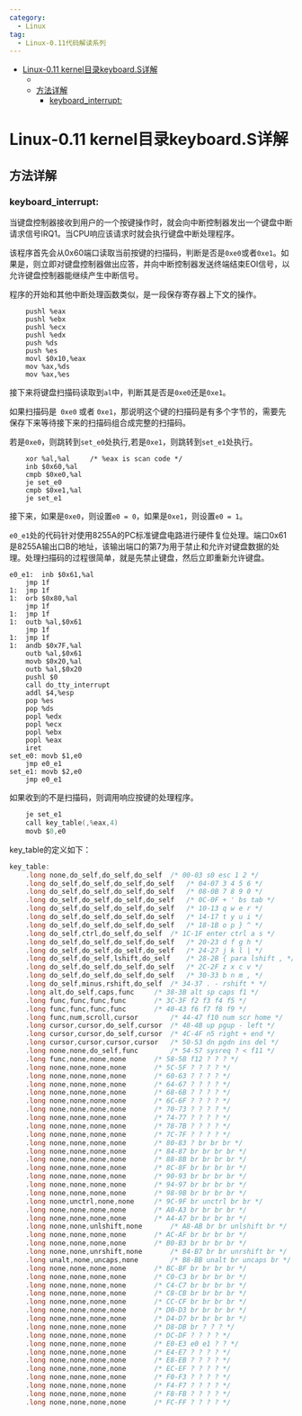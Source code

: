 ```yaml
---
category:
  - Linux
tag:
  - Linux-0.11代码解读系列
---
```


- [Linux-0.11 kernel目录keyboard.S详解](#linux-011-kernel目录keyboards详解)
  - [](#)
  - [方法详解](#方法详解)
    - [keyboard\_interrupt:](#keyboard_interrupt)

# Linux-0.11 kernel目录keyboard.S详解

## 

## 方法详解

### keyboard_interrupt:

当键盘控制器接收到用户的一个按键操作时，就会向中断控制器发出一个键盘中断请求信号IRQ1。当CPU响应该请求时就会执行键盘中断处理程序。

该程序首先会从0x60端口读取当前按键的扫描码，判断是否是```0xe0```或者```0xe1```。如果是，则立即对键盘控制器做出应答，并向中断控制器发送终端结束EOI信号，以允许键盘控制器能继续产生中断信号。

程序的开始和其他中断处理函数类似，是一段保存寄存器上下文的操作。

```x86asm
	pushl %eax
	pushl %ebx
	pushl %ecx
	pushl %edx
	push %ds
	push %es
	movl $0x10,%eax
	mov %ax,%ds
	mov %ax,%es
```

接下来将键盘扫描码读取到```al```中，判断其是否是```0xe0```还是```0xe1```。

如果扫描码是``` 0xe0``` 或者 ```0xe1```，那说明这个键的扫描码是有多个字节的，需要先保存下来等待接下来的扫描码组合成完整的扫描码。 

若是```0xe0```，则跳转到```set_e0```处执行,若是```0xe1```，则跳转到```set_e1```处执行。

```x86asm
	xor %al,%al		/* %eax is scan code */
	inb $0x60,%al
	cmpb $0xe0,%al
	je set_e0
	cmpb $0xe1,%al
	je set_e1
```

接下来，如果是```0xe0```，则设置```e0 = 0```，如果是```0xe1```，则设置```e0 = 1```。

```e0_e1```处的代码针对使用8255A的PC标准键盘电路进行硬件复位处理。端口0x61是8255A输出口B的地址，该输出端口的第7为用于禁止和允许对键盘数据的处理。处理扫描码的过程很简单，就是先禁止键盘，然后立即重新允许键盘。

```x86asm
e0_e1:	inb $0x61,%al
	jmp 1f
1:	jmp 1f
1:	orb $0x80,%al
	jmp 1f
1:	jmp 1f
1:	outb %al,$0x61
	jmp 1f
1:	jmp 1f
1:	andb $0x7F,%al
	outb %al,$0x61
	movb $0x20,%al
	outb %al,$0x20
	pushl $0
	call do_tty_interrupt
	addl $4,%esp
	pop %es
	pop %ds
	popl %edx
	popl %ecx
	popl %ebx
	popl %eax
	iret
set_e0:	movb $1,e0
	jmp e0_e1
set_e1:	movb $2,e0
	jmp e0_e1
```

如果收到的不是扫描码，则调用响应按键的处理程序。

```c
	je set_e1
	call key_table(,%eax,4)
	movb $0,e0
```

key_table的定义如下：

```c
key_table:
	.long none,do_self,do_self,do_self	/* 00-03 s0 esc 1 2 */
	.long do_self,do_self,do_self,do_self	/* 04-07 3 4 5 6 */
	.long do_self,do_self,do_self,do_self	/* 08-0B 7 8 9 0 */
	.long do_self,do_self,do_self,do_self	/* 0C-0F + ' bs tab */
	.long do_self,do_self,do_self,do_self	/* 10-13 q w e r */
	.long do_self,do_self,do_self,do_self	/* 14-17 t y u i */
	.long do_self,do_self,do_self,do_self	/* 18-1B o p } ^ */
	.long do_self,ctrl,do_self,do_self	/* 1C-1F enter ctrl a s */
	.long do_self,do_self,do_self,do_self	/* 20-23 d f g h */
	.long do_self,do_self,do_self,do_self	/* 24-27 j k l | */
	.long do_self,do_self,lshift,do_self	/* 28-2B { para lshift , */
	.long do_self,do_self,do_self,do_self	/* 2C-2F z x c v */
	.long do_self,do_self,do_self,do_self	/* 30-33 b n m , */
	.long do_self,minus,rshift,do_self	/* 34-37 . - rshift * */
	.long alt,do_self,caps,func		/* 38-3B alt sp caps f1 */
	.long func,func,func,func		/* 3C-3F f2 f3 f4 f5 */
	.long func,func,func,func		/* 40-43 f6 f7 f8 f9 */
	.long func,num,scroll,cursor		/* 44-47 f10 num scr home */
	.long cursor,cursor,do_self,cursor	/* 48-4B up pgup - left */
	.long cursor,cursor,do_self,cursor	/* 4C-4F n5 right + end */
	.long cursor,cursor,cursor,cursor	/* 50-53 dn pgdn ins del */
	.long none,none,do_self,func		/* 54-57 sysreq ? < f11 */
	.long func,none,none,none		/* 58-5B f12 ? ? ? */
	.long none,none,none,none		/* 5C-5F ? ? ? ? */
	.long none,none,none,none		/* 60-63 ? ? ? ? */
	.long none,none,none,none		/* 64-67 ? ? ? ? */
	.long none,none,none,none		/* 68-6B ? ? ? ? */
	.long none,none,none,none		/* 6C-6F ? ? ? ? */
	.long none,none,none,none		/* 70-73 ? ? ? ? */
	.long none,none,none,none		/* 74-77 ? ? ? ? */
	.long none,none,none,none		/* 78-7B ? ? ? ? */
	.long none,none,none,none		/* 7C-7F ? ? ? ? */
	.long none,none,none,none		/* 80-83 ? br br br */
	.long none,none,none,none		/* 84-87 br br br br */
	.long none,none,none,none		/* 88-8B br br br br */
	.long none,none,none,none		/* 8C-8F br br br br */
	.long none,none,none,none		/* 90-93 br br br br */
	.long none,none,none,none		/* 94-97 br br br br */
	.long none,none,none,none		/* 98-9B br br br br */
	.long none,unctrl,none,none		/* 9C-9F br unctrl br br */
	.long none,none,none,none		/* A0-A3 br br br br */
	.long none,none,none,none		/* A4-A7 br br br br */
	.long none,none,unlshift,none		/* A8-AB br br unlshift br */
	.long none,none,none,none		/* AC-AF br br br br */
	.long none,none,none,none		/* B0-B3 br br br br */
	.long none,none,unrshift,none		/* B4-B7 br br unrshift br */
	.long unalt,none,uncaps,none		/* B8-BB unalt br uncaps br */
	.long none,none,none,none		/* BC-BF br br br br */
	.long none,none,none,none		/* C0-C3 br br br br */
	.long none,none,none,none		/* C4-C7 br br br br */
	.long none,none,none,none		/* C8-CB br br br br */
	.long none,none,none,none		/* CC-CF br br br br */
	.long none,none,none,none		/* D0-D3 br br br br */
	.long none,none,none,none		/* D4-D7 br br br br */
	.long none,none,none,none		/* D8-DB br ? ? ? */
	.long none,none,none,none		/* DC-DF ? ? ? ? */
	.long none,none,none,none		/* E0-E3 e0 e1 ? ? */
	.long none,none,none,none		/* E4-E7 ? ? ? ? */
	.long none,none,none,none		/* E8-EB ? ? ? ? */
	.long none,none,none,none		/* EC-EF ? ? ? ? */
	.long none,none,none,none		/* F0-F3 ? ? ? ? */
	.long none,none,none,none		/* F4-F7 ? ? ? ? */
	.long none,none,none,none		/* F8-FB ? ? ? ? */
	.long none,none,none,none		/* FC-FF ? ? ? ? */
```